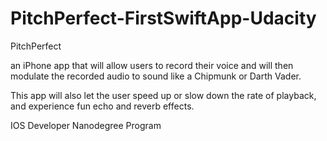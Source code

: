 # PitchPerfect-FirstSwiftApp-Udacity
PitchPerfect


 an iPhone app that will allow users to record their voice and will then modulate the recorded audio to 
 sound like a Chipmunk or Darth Vader.
 
 This app will also let the user speed up or slow down the rate of playback, and experience fun echo and reverb effects.
 
 
 IOS Developer Nanodegree Program
